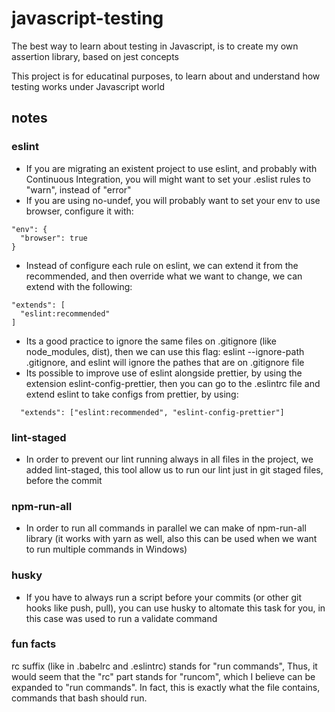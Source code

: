 # javascript-testing

The best way to learn about testing in Javascript, is to create my own assertion
library, based on jest concepts

This project is for educatinal purposes, to learn about and understand how
testing works under Javascript world

## notes

### eslint

- If you are migrating an existent project to use eslint, and probably with
  Continuous Integration, you will might want to set your .eslist rules to
  "warn", instead of "error"
- If you are using no-undef, you will probably want to set your env to use
  browser, configure it with:

```
"env": {
  "browser": true
}
```

- Instead of configure each rule on eslint, we can extend it from the
  recommended, and then override what we want to change, we can extend with the
  following:

```
"extends": [
  "eslint:recommended"
]
```

- Its a good practice to ignore the same files on .gitignore (like node_modules,
  dist), then we can use this flag: eslint --ignore-path .gitignore, and eslint
  will ignore the pathes that are on .gitignore file
- Its possible to improve use of eslint alongside prettier, by using the
  extension eslint-config-prettier, then you can go to the .eslintrc file and
  extend eslint to take configs from prettier, by using:

```
  "extends": ["eslint:recommended", "eslint-config-prettier"]
```


### lint-staged
- In order to prevent our lint running always in all files in the project, we added lint-staged, this tool allow us to run our lint just in git staged files, before the commit

### npm-run-all
- In order to run all commands in parallel we can make of npm-run-all library (it works with yarn as well, also this can be used when we want to run multiple commands in Windows)

### husky
- If you have to always run a script before your commits (or other git hooks like push, pull), you can use husky to altomate this task for you, in this case was used to run a validate command


### fun facts

rc suffix (like in .babelrc and .eslintrc) stands for "run commands", Thus, it
would seem that the "rc" part stands for "runcom", which I believe can be
expanded to "run commands". In fact, this is exactly what the file contains,
commands that bash should run.
